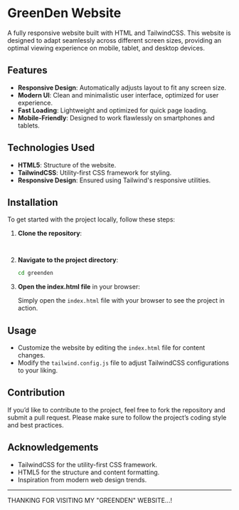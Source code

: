 
# GreenDen Website

A fully responsive website built with HTML and TailwindCSS. This website is designed to adapt seamlessly across different screen sizes, providing an optimal viewing experience on mobile, tablet, and desktop devices.

## Features

- **Responsive Design**: Automatically adjusts layout to fit any screen size.
- **Modern UI**: Clean and minimalistic user interface, optimized for user experience.
- **Fast Loading**: Lightweight and optimized for quick page loading.
- **Mobile-Friendly**: Designed to work flawlessly on smartphones and tablets.

## Technologies Used

- **HTML5**: Structure of the website.
- **TailwindCSS**: Utility-first CSS framework for styling.
- **Responsive Design**: Ensured using Tailwind's responsive utilities.

## Installation

To get started with the project locally, follow these steps:

1. **Clone the repository**:

   ```bash
 
   ```

2. **Navigate to the project directory**:

   ```bash
   cd greenden
   ```

3. **Open the index.html file** in your browser:

   Simply open the `index.html` file with your browser to see the project in action.

## Usage

- Customize the website by editing the `index.html` file for content changes.
- Modify the `tailwind.config.js` file to adjust TailwindCSS configurations to your liking.

## Contribution

If you’d like to contribute to the project, feel free to fork the repository and submit a pull request. Please make sure to follow the project’s coding style and best practices.


## Acknowledgements

- TailwindCSS for the utility-first CSS framework.
- HTML5 for the structure and content formatting.
- Inspiration from modern web design trends.

---

THANKING FOR VISITING MY "GREENDEN" WEBSITE...!
